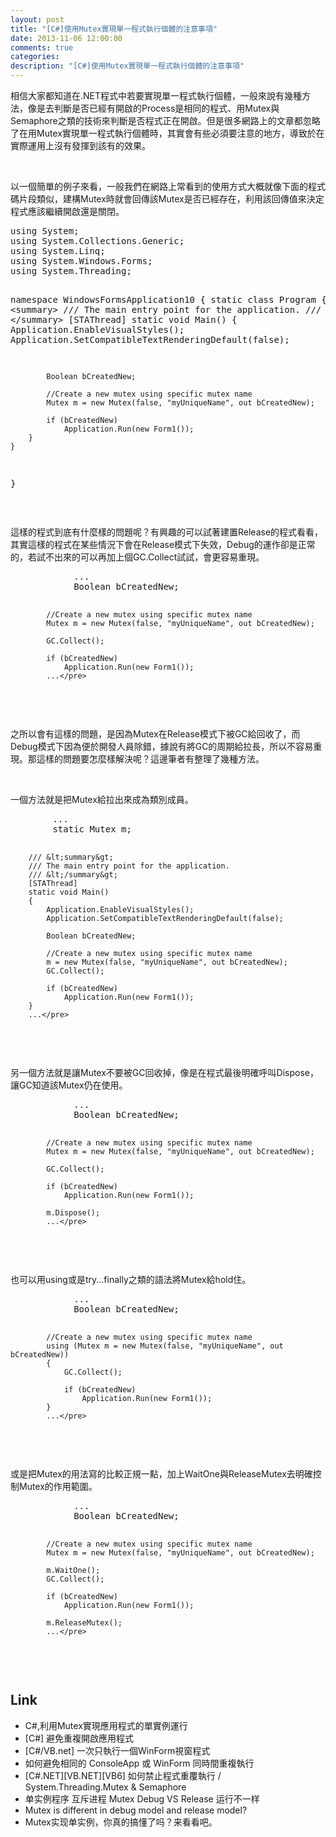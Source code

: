 ```yaml
---
layout: post
title: "[C#]使用Mutex實現單一程式執行個體的注意事項"
date: 2013-11-06 12:00:00
comments: true
categories: 
description: "[C#]使用Mutex實現單一程式執行個體的注意事項"
---
```

<p>
	相信大家都知道在.NET程式中若要實現單一程式執行個體，一般來說有幾種方法，像是去判斷是否已經有開啟的Process是相同的程式、用Mutex與Semaphore之類的技術來判斷是否程式正在開啟。但是很多網路上的文章都忽略了在用Mutex實現單一程式執行個體時，其實會有些必須要注意的地方，導致於在實際運用上沒有發揮到該有的效果。</p>
<p>
	 </p>
<p>
	以一個簡單的例子來看，一般我們在網路上常看到的使用方式大概就像下面的程式碼片段類似，建構Mutex時就會回傳該Mutex是否已經存在，利用該回傳值來決定程式應該繼續開啟還是關閉。</p>
<div class="wlWriterSmartContent" id="scid:812469c5-0cb0-4c63-8c15-c81123a09de7:cb281f4a-96c4-43f8-bd59-3cdd34c31203" style="padding-bottom: 0px; margin: 0px; padding-left: 0px; padding-right: 0px; display: inline; float: none; padding-top: 0px">
	<pre class="c" name="code">
using System;
using System.Collections.Generic;
using System.Linq;
using System.Windows.Forms;
using System.Threading;

namespace WindowsFormsApplication10
{
	static class Program
	{
		/// &lt;summary&gt;
		/// The main entry point for the application.
		/// &lt;/summary&gt;
		[STAThread]
		static void Main()
		{
			Application.EnableVisualStyles();
			Application.SetCompatibleTextRenderingDefault(false);

			Boolean bCreatedNew;

			//Create a new mutex using specific mutex name
			Mutex m = new Mutex(false, "myUniqueName", out bCreatedNew);

			if (bCreatedNew)
				Application.Run(new Form1());
		}
	}
}</pre>
</div>
<p>
	 </p>
<p>
	這樣的程式到底有什麼樣的問題呢？有興趣的可以試著建置Release的程式看看，其實這樣的程式在某些情況下會在Release模式下失效，Debug的運作卻是正常的，若試不出來的可以再加上個GC.Collect試試，會更容易重現。</p>
<div class="wlWriterSmartContent" id="scid:812469c5-0cb0-4c63-8c15-c81123a09de7:20c74bd4-3d1e-4d4b-a26c-b57e226af0e2" style="padding-bottom: 0px; margin: 0px; padding-left: 0px; padding-right: 0px; display: inline; float: none; padding-top: 0px">
	<pre class="c#" name="code">
			...
			Boolean bCreatedNew;

			//Create a new mutex using specific mutex name
			Mutex m = new Mutex(false, "myUniqueName", out bCreatedNew);

			GC.Collect();

			if (bCreatedNew)
				Application.Run(new Form1());
			...</pre>
</div>
<p>
	 </p>
<p>
	之所以會有這樣的問題，是因為Mutex在Release模式下被GC給回收了，而Debug模式下因為便於開發人員除錯，據說有將GC的周期給拉長，所以不容易重現。那這樣的問題要怎麼樣解決呢？這邊筆者有整理了幾種方法。</p>
<p>
	 </p>
<p>
	一個方法就是把Mutex給拉出來成為類別成員。</p>
<div class="wlWriterSmartContent" id="scid:812469c5-0cb0-4c63-8c15-c81123a09de7:bfaa1b40-dd19-4002-924a-c226b4524ff1" style="padding-bottom: 0px; margin: 0px; padding-left: 0px; padding-right: 0px; display: inline; float: none; padding-top: 0px">
	<pre class="c#" name="code">
		...
		static Mutex m;

		/// &lt;summary&gt;
		/// The main entry point for the application.
		/// &lt;/summary&gt;
		[STAThread]
		static void Main()
		{
			Application.EnableVisualStyles();
			Application.SetCompatibleTextRenderingDefault(false);

			Boolean bCreatedNew;

			//Create a new mutex using specific mutex name
			m = new Mutex(false, "myUniqueName", out bCreatedNew);
			GC.Collect();

			if (bCreatedNew)
				Application.Run(new Form1());
		}
		...</pre>
</div>
<p>
	 </p>
<p>
	另一個方法就是讓Mutex不要被GC回收掉，像是在程式最後明確呼叫Dispose，讓GC知道該Mutex仍在使用。</p>
<div class="wlWriterSmartContent" id="scid:812469c5-0cb0-4c63-8c15-c81123a09de7:d5b96c79-a2fa-4b33-aa8c-3d9aca1cc9b4" style="padding-bottom: 0px; margin: 0px; padding-left: 0px; padding-right: 0px; display: inline; float: none; padding-top: 0px">
	<pre class="c#" name="code">
			...
			Boolean bCreatedNew;

			//Create a new mutex using specific mutex name
			Mutex m = new Mutex(false, "myUniqueName", out bCreatedNew);

			GC.Collect();

			if (bCreatedNew)
				Application.Run(new Form1());

			m.Dispose();
			...</pre>
</div>
<p>
	 </p>
<p>
	也可以用using或是try...finally之類的語法將Mutex給hold住。</p>
<div class="wlWriterSmartContent" id="scid:812469c5-0cb0-4c63-8c15-c81123a09de7:d3de0313-0833-4b8c-8da7-1c8a5dc4e64a" style="padding-bottom: 0px; margin: 0px; padding-left: 0px; padding-right: 0px; display: inline; float: none; padding-top: 0px">
	<pre class="c#" name="code">
			...
			Boolean bCreatedNew;

			//Create a new mutex using specific mutex name
			using (Mutex m = new Mutex(false, "myUniqueName", out bCreatedNew))
			{
				GC.Collect();

				if (bCreatedNew)
					Application.Run(new Form1());
			}
			...</pre>
</div>
<p>
	 </p>
<p>
	或是把Mutex的用法寫的比較正規一點，加上WaitOne與ReleaseMutex去明確控制Mutex的作用範圍。</p>
<div class="wlWriterSmartContent" id="scid:812469c5-0cb0-4c63-8c15-c81123a09de7:acd4b55e-cca3-4c62-8cd1-825561a57d57" style="padding-bottom: 0px; margin: 0px; padding-left: 0px; padding-right: 0px; display: inline; float: none; padding-top: 0px">
	<pre class="c#" name="code">
			...
			Boolean bCreatedNew;

			//Create a new mutex using specific mutex name
			Mutex m = new Mutex(false, "myUniqueName", out bCreatedNew);

			m.WaitOne();
			GC.Collect();

			if (bCreatedNew)
				Application.Run(new Form1());

			m.ReleaseMutex();
			...</pre>
</div>
<p>
	 </p>
<h2>
	Link</h2>
<ul>
	<li>
		C#,利用Mutex實現應用程式的單實例運行</li>
	<li>
		[C#] 避免重複開啟應用程式</li>
	<li>
		[C#/VB.net] 一次只執行一個WinForm視窗程式</li>
	<li>
		如何避免相同的 ConsoleApp 或 WinForm 同時間重複執行</li>
	<li>
		[C#.NET][VB.NET][VB6] 如何禁止程式重覆執行 / System.Threading.Mutex &amp; Semaphore</li>
	<li>
		单实例程序 互斥进程 Mutex Debug VS Release 运行不一样</li>
	<li>
		Mutex is different in debug model and release model?</li>
	<li>
		Mutex实现单实例，你真的搞懂了吗？来看看吧。</li>
</ul>
